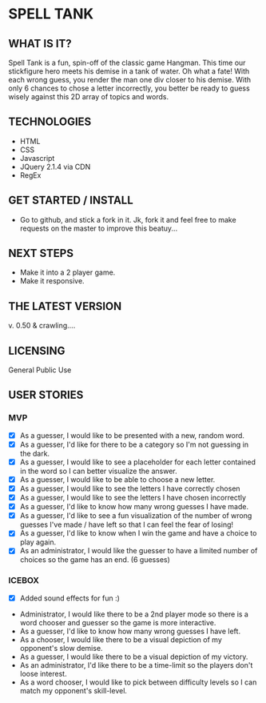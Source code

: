 # SPELL TANK

## WHAT IS IT?
Spell Tank is a fun, spin-off of the classic game Hangman. This time our stickfigure
hero meets his demise in a tank of water. Oh what a fate! With each wrong guess,
you render the man one div closer to his demise. With only 6 chances to chose
a letter incorrectly, you better be ready to guess wisely against this 2D
array of topics and words.

## TECHNOLOGIES
* HTML
* CSS
* Javascript
* JQuery 2.1.4 via CDN
* RegEx

## GET STARTED / INSTALL
* Go to github, and stick a fork in it. Jk, fork it and feel free to make requests
  on the master to improve this beatuy...

## NEXT STEPS
 * Make it into a 2 player game.
 * Make it responsive.

## THE LATEST VERSION
v. 0.50 & crawling....

## LICENSING
General Public Use

## USER STORIES

### MVP
* [x] As a guesser, I would like to be presented with a new, random word.
* [x] As a guesser, I'd like for there to be a category so I'm not guessing in
  the dark.
* [X] As a guesser, I would like to see a placeholder for each letter contained
  in the word so I can better visualize the answer.
* [X] As a guesser, I would like to be able to choose a new letter.
* [X] As a guesser, I would like to see the letters I have correctly chosen
* [X] As a guesser, I would like to see the letters I have chosen incorrectly
* [X] As a guesser, I'd like to know how many wrong guesses I have made.
* [X] As a guesser, I'd like to see a fun visualization of the number of wrong
  guesses I've made / have left so that I can feel the fear of losing!
* [X] As a guesser, I'd like to know when I win the game and have a choice to
  play again.
* [X] As an administrator, I would like the guesser to have a limited number of
  choices so the game has an end. (6 guesses)

### ICEBOX
* [X] Added sound effects for fun :)
* Administrator, I would like there to be a 2nd player mode so there
  is a word chooser and guesser so the game is more interactive.
* As a guesser, I'd like to know how many wrong guesses I have left.
* As a chooser, I would like there to be a visual depiction of my opponent's
  slow demise.
* As a guesser, I would like there to be a visual depiction of my victory.
* As an administrator, I'd like there to be a time-limit so the players don't
  loose interest.
* As a word chooser, I would like to pick between difficulty levels so I can
  match my opponent's skill-level.

